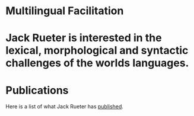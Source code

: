 # Multilingual Facilitation

# Jack Rueter is interested in the lexical, morphological and syntactic challenges of the worlds languages.

# Publications
Here is a list of what Jack Rueter has [published](docs/jack-rueter-publications.md).


